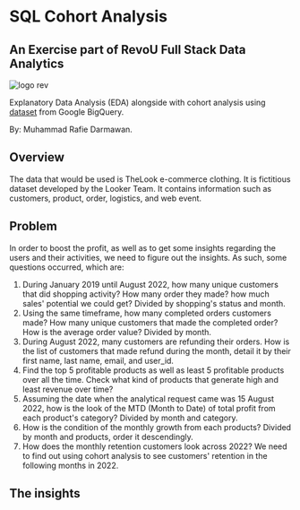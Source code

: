 # SQL Cohort Analysis

## An Exercise part of RevoU Full Stack Data Analytics
![logo rev](https://github.com/rafiedrmwn/sql-cohort-analysis/assets/163059751/5b78183b-9a94-47b2-837a-1e86b03f7d52)

Explanatory Data Analysis (EDA) alongside with cohort analysis using [dataset](https://console.cloud.google.com/marketplace/product/bigquery-public-data/thelook-ecommerce?q=search&referrer=search&project=sincere-torch-350709) from Google BigQuery. 

By: Muhammad Rafie Darmawan.

## Overview
The data that would be used is TheLook e-commerce clothing. It is fictitious dataset developed by the Looker Team. It contains information such as customers, product, order, logistics, and web event.

## Problem
In order to boost the profit, as well as to get some insights regarding the users and their activities, we need to figure out the insights. As such, some questions occurred, which are:
1. During January 2019 until August 2022, how many unique customers that did shopping activity? How many order they made? how much sales' potential we could get? Divided by shopping's status and month.
2. Using the same timeframe, how many completed orders customers made? How many unique customers that made the completed order? How is the average order value? Divided by month.
3. During August 2022, many customers are refunding their orders. How is the list of customers that made refund during the month, detail it by their first name, last name, email, and user_id.
4. Find the top 5 profitable products as well as least 5 profitable products over all the time. Check what kind of products that generate high and least revenue over time?
5. Assuming the date when the analytical request came was 15 August 2022, how is the look of the MTD (Month to Date) of total profit from each product's category? Divided by month and category.
6. How is the condition of the monthly growth from each products? Divided by month and products, order it descendingly.
7. How does the monthly retention customers look across 2022? We need to find out using cohort analysis to see customers' retention in the following months in 2022.

## The insights
